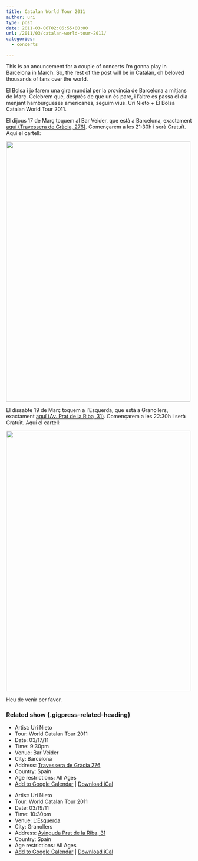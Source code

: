 ```yaml
---
title: Catalan World Tour 2011
author: uri
type: post
date: 2011-03-06T02:06:55+00:00
url: /2011/03/catalan-world-tour-2011/
categories:
  - concerts

---
```

This is an anouncement for a couple of concerts I&#8217;m gonna play in Barcelona in March. So, the rest of the post will be in Catalan, oh beloved thousands of fans over the world.

El Bolsa i jo farem una gira mundial per la província de Barcelona a mitjans de Març. Celebrem que, després de que un és pare, i l&#8217;altre es passa el dia menjant hamburgueses americanes, seguim vius. Uri Nieto + El Bolsa Catalan World Tour 2011.

El dijous 17 de Març toquem al Bar Veider, que està a Barcelona, exactament [aquí (Travessera de Gràcia, 276)][1]. Començarem a les 21:30h i serà Gratuït. Aquí el cartell:

<img src="/wp-content/uploads/2011/03/UriBolsaPoster-BarVeider-500x707.png" alt="" title="UriBolsaPoster-BarVeider" width="500" height="707" class="aligncenter size-medium wp-image-1121" /> 

El dissabte 19 de Març toquem a l&#8217;Esquerda, que està a Granollers, exactament [aquí (Av. Prat de la Riba, 31)][2]. Començarem a les 22:30h i serà Gratuït. Aquí el cartell:

<img src="/wp-content/uploads/2011/03/UriBolsaPoster-Esquerda-500x707.png" alt="" title="UriBolsaPoster-Esquerda" width="500" height="707" class="aligncenter size-medium wp-image-1122" /> 

Heu de venir per favor.

### Related show {.gigpress-related-heading}

<ul class="gigpress-related-show active">
  <li>
    <span class="gigpress-related-label">Artist:</span> <span class="gigpress-related-item">Uri Nieto</span>
  </li>
  <li>
    <span class="gigpress-related-label">Tour:</span> <span class="gigpress-related-item">World Catalan Tour 2011</span>
  </li>
  <li>
    <span class="gigpress-related-label">Date:</span> <span class="gigpress-related-item">03/17/11 </span>
  </li>
  <li>
    <span class="gigpress-related-label">Time:</span> <span class="gigpress-related-item">9:30pm</span>
  </li>
  <li>
    <span class="gigpress-related-label">Venue:</span> <span class="gigpress-show-related">Bar Veider</span>
  </li>
  <li>
    <span class="gigpress-related-label">City:</span> <span class="gigpress-related-item">Barcelona </span>
  </li>
  <li>
    <span class="gigpress-related-label">Address:</span> <span class="gigpress-related-item"><a href="http://maps.google.com/maps?&q=Travessera+de+Gr%C3%A0cia+276,Barcelona,ES" class="gigpress-address">Travessera de Gràcia 276</a></span>
  </li>
  <li>
    <span class="gigpress-related-label">Country:</span> <span class="gigpress-related-item">Spain</span>
  </li>
  <li>
    <span class="gigpress-related-label">Age restrictions:</span> <span class="gigpress-related-item">All Ages</span>
  </li>
  <li>
    <a href="http://www.google.com/calendar/event?action=TEMPLATE&text=Uri+Nieto+at+Bar+Veider&dates=20110318T013000Z/20110318T013000Z&sprop=website:http%3A%2F%2Furinieto.com&sprop=name:Uri+Nieto&location=Bar+Veider%2C+Travessera+de+Gr%C3%A0cia+276%2C+Barcelona%2C+ES&details=Tour%3A+World+Catalan+Tour+2011.+All+Ages&trp=true;">Add to Google Calendar</a> | <a href="/?feed=gigpress-ical&show_id=1">Download iCal</a>
  </li>
</ul>

<ul class="gigpress-related-show active">
  <li>
    <span class="gigpress-related-label">Artist:</span> <span class="gigpress-related-item">Uri Nieto</span>
  </li>
  <li>
    <span class="gigpress-related-label">Tour:</span> <span class="gigpress-related-item">World Catalan Tour 2011</span>
  </li>
  <li>
    <span class="gigpress-related-label">Date:</span> <span class="gigpress-related-item">03/19/11 </span>
  </li>
  <li>
    <span class="gigpress-related-label">Time:</span> <span class="gigpress-related-item">10:30pm</span>
  </li>
  <li>
    <span class="gigpress-related-label">Venue:</span> <span class="gigpress-show-related"><a href="http://esquerda.bloc.cat/">L&#8217;Esquerda</a></span>
  </li>
  <li>
    <span class="gigpress-related-label">City:</span> <span class="gigpress-related-item">Granollers </span>
  </li>
  <li>
    <span class="gigpress-related-label">Address:</span> <span class="gigpress-related-item"><a href="http://maps.google.com/maps?&q=Avinguda+Prat+de+la+Riba%2C+31,Granollers,ES" class="gigpress-address">Avinguda Prat de la Riba, 31</a></span>
  </li>
  <li>
    <span class="gigpress-related-label">Country:</span> <span class="gigpress-related-item">Spain</span>
  </li>
  <li>
    <span class="gigpress-related-label">Age restrictions:</span> <span class="gigpress-related-item">All Ages</span>
  </li>
  <li>
    <a href="http://www.google.com/calendar/event?action=TEMPLATE&text=Uri+Nieto+at+L%27Esquerda&dates=20110320T023000Z/20110320T023000Z&sprop=website:http%3A%2F%2Furinieto.com&sprop=name:Uri+Nieto&location=L%27Esquerda%2C+Avinguda+Prat+de+la+Riba%2C+31%2C+Granollers%2C+ES&details=Tour%3A+World+Catalan+Tour+2011.+All+Ages&trp=true;">Add to Google Calendar</a> | <a href="/?feed=gigpress-ical&show_id=2">Download iCal</a>
  </li>
</ul>

 [1]: http://maps.google.com/maps?q=Travessera+de+Gr%C3%A0cia+276&ie=UTF8&hq=&hnear=Travessera+de+Gr%C3%A0cia,+276,+08025+Barcelona,+Catalunya,+Spain&t=h&z=16
 [2]: http://maps.google.com/maps?q=Avinguda+d%27Enric+Prat+de+la+Riba,+31,+08401+Granollers,+Barcelona,+Catalunya,+Spain&ie=UTF8&hl=en&geocode=FYzPegIdkuIiAA&split=0&sll=37.0625,-95.677068&sspn=23.875,57.630033&hq=&hnear=Avinguda+d%27Enric+Prat+de+la+Riba,+31,+08401+Granollers,+Barcelona,+Catalunya,+Spain&t=h&z=16